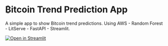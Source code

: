 # ₿itcoin Trend Prediction App

A simple app to show Bitcoin trend predictions.
Using AWS - Random Forest - LitServe - FastAPI - Streamlit.

[![Open in Streamlit](https://static.streamlit.io/badges/streamlit_badge_black_white.svg)](https://bitcoin-trend-prediction.streamlit.app/)
